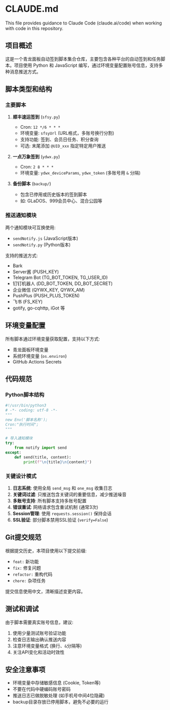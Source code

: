 # CLAUDE.md

This file provides guidance to Claude Code (claude.ai/code) when working with code in this repository.

## 项目概述

这是一个青龙面板自动签到脚本集合仓库，主要包含各种平台的自动签到和任务脚本。项目使用 Python 和 JavaScript 编写，通过环境变量配置账号信息，支持多种消息推送方式。

## 脚本类型和结构

### 主要脚本

1. **顺丰速运签到** (`sfsy.py`)
   - Cron: `12 */6 * * *`
   - 环境变量: `sfsyUrl` (URL格式，多账号换行分割)
   - 支持功能: 签到、会员日任务、积分查询
   - 可选: 末尾添加 `@UID_xxx` 指定特定用户推送

2. **一点万象签到** (`ydwx.py`)
   - Cron: `2 8 * * *`
   - 环境变量: `ydwx_deviceParams`, `ydwx_token` (多账号用 `&` 分隔)

3. **备份脚本** (`backup/`)
   - 包含已停用或历史版本的签到脚本
   - 如: GLaDOS、999会员中心、混合公园等

### 推送通知模块

两个通知模块可互换使用:

- `sendNotify.js` (JavaScript版本)
- `sendNotify.py` (Python版本)

支持的推送方式:
- Bark
- Server酱 (PUSH_KEY)
- Telegram Bot (TG_BOT_TOKEN, TG_USER_ID)
- 钉钉机器人 (DD_BOT_TOKEN, DD_BOT_SECRET)
- 企业微信 (QYWX_KEY, QYWX_AM)
- PushPlus (PUSH_PLUS_TOKEN)
- 飞书 (FS_KEY)
- gotify, go-cqhttp, iGot 等

## 环境变量配置

所有脚本通过环境变量获取配置，支持以下方式:
- 青龙面板环境变量
- 系统环境变量 (`os.environ`)
- GitHub Actions Secrets

## 代码规范

### Python脚本结构
```python
#!/usr/bin/python3
# -*- coding: utf-8 -*-
"""
new Env('脚本名称');
Cron:"执行时间";
"""

# 导入通知模块
try:
    from notify import send
except:
    def send(title, content):
        print(f"\n{title}\n{content}")
```

### 关键设计模式

1. **日志系统**: 使用全局 `send_msg` 和 `one_msg` 收集日志
2. **关键词过滤**: 只推送包含关键词的重要信息，减少推送噪音
3. **多账号支持**: 所有脚本支持多账号配置
4. **错误重试**: 网络请求包含重试机制 (通常3次)
5. **Session管理**: 使用 `requests.session()` 保持会话
6. **SSL验证**: 部分脚本禁用SSL验证 (`verify=False`)

## Git提交规范

根据提交历史，本项目使用以下提交前缀:
- `feat:` 新功能
- `fix:` 修复问题
- `refactor:` 重构代码
- `chore:` 杂项任务

提交信息使用中文，清晰描述变更内容。

## 测试和调试

由于脚本需要真实账号信息，建议:
1. 使用少量测试账号验证功能
2. 检查日志输出确认推送内容
3. 注意环境变量格式 (换行、`&`分隔等)
4. 关注API变化和活动时效性

## 安全注意事项

- 环境变量中存储敏感信息 (Cookie, Token等)
- 不要在代码中硬编码账号密码
- 推送日志已做脱敏处理 (如手机号中间4位隐藏)
- backup目录存放已停用脚本，避免不必要的运行
